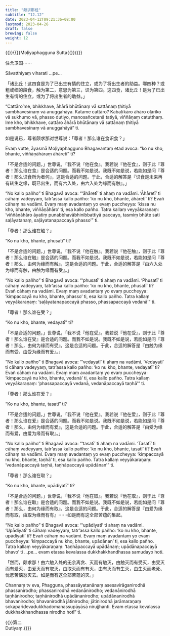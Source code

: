 ```yaml
---
title: "颇求那经"
subtitle: "12.12"
date: 2023-04-12T09:21:36+08:00
lastmod: 2023-04-26
draft: false
brewing: false
weight: 12
---
```



{{<subtitle>}}{{<suttalink src="sn12.12">}}Moḷiyaphagguna Sutta{{</suttalink>}}{{</subtitle>}}

住舍卫国⋯⋯

Sāvatthiyaṃ viharati …pe…

「诸比丘！这四食是为了已出生有情的住立，或为了将出生者的助益。哪四种？或粗或细的段食，触为第二，意思为第三，识为第四。这四食，诸比丘！是为了已出生有情的住立，或为了将出生者的助益。」

“Cattāro’me, bhikkhave, āhārā bhūtānaṃ vā sattānaṃ ṭhitiyā sambhavesīnaṃ vā anuggahāya. Katame cattāro? Kabaḷīkāro āhāro oḷāriko vā sukhumo vā, phasso dutiyo, manosañcetanā tatiyā, viññāṇaṃ catutthaṃ. Ime kho, bhikkhave, cattāro āhārā bhūtānaṃ vā sattānaṃ ṭhitiyā sambhavesīnaṃ vā anuggahāyā” ti.

如是说已，尊者颇求那对世尊说：「尊者！那么谁在食识食？」

Evaṃ vutte, āyasmā Moḷiyaphagguno Bhagavantaṃ etad avoca: “ko nu kho, bhante, viññāṇāhāraṃ āhāretī” ti?

「不是合适的问题，」世尊说，「我不说『他在食』。我若说『他在食』，则于此『尊者！那么谁在食』是合适的问题。而我不如是说。我既不如是说，若能如是问『尊者！那么识食所为者何』，这是合适的问题。于此，合适的解答是『识食是未来再有转生之缘，既已出生，而有六入处，由六入处为缘而有触』。」

“No kallo pañho” ti Bhagavā avoca: “‘āhāretī’ ti ahaṃ na vadāmi. ‘Āhāretī’ ti cāhaṃ vadeyyaṃ, tatr’assa kallo pañho: ‘ko nu kho, bhante, āhāretī’ ti? Evañ cāhaṃ na vadāmi. Evaṃ maṃ avadantaṃ yo evaṃ puccheyya: ‘kissa nu kho, bhante, viññāṇāhāro’ ti, esa kallo pañho. Tatra kallaṃ veyyākaraṇaṃ: ‘viññāṇāhāro āyatiṃ punabbhavābhinibbattiyā paccayo, tasmiṃ bhūte sati saḷāyatanaṃ, saḷāyatanapaccayā phasso’” ti.

「尊者！那么谁在触？」

“Ko nu kho, bhante, phusatī” ti?

「不是合适的问题，」世尊说，「我不说『他在触』。我若说『他在触』，则于此『尊者！那么谁在触』是合适的问题。而我不如是说。我既不如是说，若能如是问『尊者！那么，由何为缘而有触』，这是合适的问题。于此，合适的解答是『由六入处为缘而有触，由触为缘而有受』。」

“No kallo pañho” ti Bhagavā avoca: “‘phusatī’ ti ahaṃ na vadāmi. ‘Phusatī’ ti cāhaṃ vadeyyaṃ, tatr’assa kallo pañho: ‘ko nu kho, bhante, phusatī’ ti? Evañ cāhaṃ na vadāmi. Evaṃ maṃ avadantaṃ yo evaṃ puccheyya: ‘kiṃpaccayā nu kho, bhante, phasso’ ti, esa kallo pañho. Tatra kallaṃ veyyākaraṇaṃ: ‘saḷāyatanapaccayā phasso, phassapaccayā vedanā’” ti.

「尊者！那么谁在受？」

“Ko nu kho, bhante, vedayatī” ti?

「不是合适的问题，」世尊说，「我不说『他在受』。我若说『他在受』，则于此『尊者！那么谁在受』是合适的问题。而我不如是说。我既不如是说，若能如是问『尊者！那么，由何为缘而有受』，这是合适的问题。于此，合适的解答是『由触为缘而有受，由受为缘而有爱』。」

“No kallo pañho” ti Bhagavā avoca: “‘vedayatī’ ti ahaṃ na vadāmi. ‘Vedayatī’ ti cāhaṃ vadeyyaṃ, tatr’assa kallo pañho: ‘ko nu kho, bhante, vedayatī’ ti? Evañ cāhaṃ na vadāmi. Evaṃ maṃ avadantaṃ yo evaṃ puccheyya: ‘kiṃpaccayā nu kho, bhante, vedanā’ ti, esa kallo pañho. Tatra kallaṃ veyyākaraṇaṃ: ‘phassapaccayā vedanā, vedanāpaccayā taṇhā’” ti.

「尊者！那么谁在爱？」

“Ko nu kho, bhante, tasatī” ti?

「不是合适的问题，」世尊说，「我不说『他在爱』。我若说『他在爱』，则于此『尊者！那么谁在爱』是合适的问题。而我不如是说。我既不如是说，若能如是问『尊者！那么，由何为缘而有爱』，这是合适的问题。于此，合适的解答是『由受为缘而有爱，由爱为缘而有取』。」

“No kallo pañho” ti Bhagavā avoca: “‘tasatī’ ti ahaṃ na vadāmi. ‘Tasatī’ ti cāhaṃ vadeyyaṃ, tatr’assa kallo pañho: ‘ko nu kho, bhante, tasatī’ ti? Evañ cāhaṃ na vadāmi. Evaṃ maṃ avadantaṃ yo evaṃ puccheyya: ‘kiṃpaccayā nu kho, bhante, taṇhā’ ti, esa kallo pañho. Tatra kallaṃ veyyākaraṇaṃ: ‘vedanāpaccayā taṇhā, taṇhāpaccayā upādānan’” ti.

「尊者！那么谁在取？」

“Ko nu kho, bhante, upādiyatī” ti?

「不是合适的问题，」世尊说，「我不说『他在取』。我若说『他在取』，则于此『尊者！那么谁在取』是合适的问题。而我不如是说。我既不如是说，若能如是问『尊者！那么，由何为缘而有取』，这是合适的问题。于此，合适的解答是『由爱为缘而有取，由取为缘而有有』⋯⋯如是而有这全部苦蕴的集起。

“No kallo pañho” ti Bhagavā avoca: “‘upādiyatī’ ti ahaṃ na vadāmi. ‘Upādiyatī’ ti cāhaṃ vadeyyaṃ, tatr’assa kallo pañho: ‘ko nu kho, bhante, upādiyatī’ ti? Evañ cāhaṃ na vadāmi. Evaṃ maṃ avadantaṃ yo evaṃ puccheyya: ‘kiṃpaccayā nu kho, bhante, upādānan’ ti, esa kallo pañho. Tatra kallaṃ veyyākaraṇaṃ: ‘taṇhāpaccayā upādānaṃ; upādānapaccayā bhavo’ ti …pe… evam etassa kevalassa dukkhakkhandhassa samudayo hoti.

「然而，颇求那！由六触入处的无余离贪、灭而有触灭，由触灭而有受灭，由受灭而有爱灭，由爱灭而有取灭，由取灭而有有灭，由有灭而有生灭，由生灭而老死、忧悲苦恼愁灭去。如是而有这全部苦蕴的灭。」

Channaṃ tv eva, Phagguna, phassāyatanānaṃ asesavirāganirodhā phassanirodho; phassanirodhā vedanānirodho; vedanānirodhā taṇhānirodho; taṇhānirodhā upādānanirodho; upādānanirodhā bhavanirodho; bhavanirodhā jātinirodho; jātinirodhā jarāmaraṇaṃ sokaparidevadukkhadomanassupāyāsā nirujjhanti. Evam etassa kevalassa dukkhakkhandhassa nirodho hotī” ti.


{{<eof>}}第二<br>Dutiyaṃ.{{</eof>}}